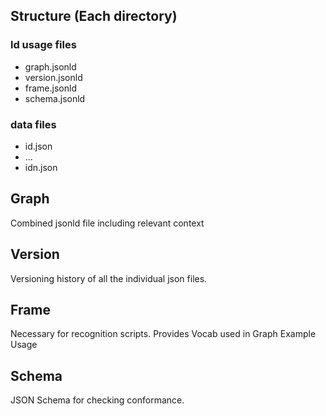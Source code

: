 

## Structure (Each directory) 

  ### ld usage files 
  - graph.jsonld
  - version.jsonld
  - frame.jsonld
  - schema.jsonld

  ### data files
  - id.json
  - ...
  - idn.json


  ## Graph
  Combined jsonld file including relevant context

  ## Version 
  Versioning history of all the individual json files. 

  ## Frame 
  Necessary for recognition scripts. 
  Provides Vocab used in Graph 
  Example Usage 

  ## Schema
  JSON Schema for checking conformance. 
